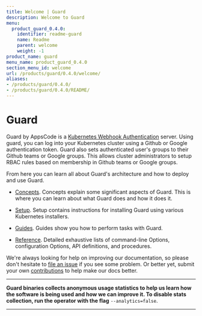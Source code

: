```yaml
---
title: Welcome | Guard
description: Welcome to Guard
menu:
  product_guard_0.4.0:
    identifier: readme-guard
    name: Readme
    parent: welcome
    weight: -1
product_name: guard
menu_name: product_guard_0.4.0
section_menu_id: welcome
url: /products/guard/0.4.0/welcome/
aliases:
- /products/guard/0.4.0/
- /products/guard/0.4.0/README/
---
```


# Guard

Guard by AppsCode is a [Kubernetes Webhook Authentication](https://kubernetes.io/docs/admin/authentication/#webhook-token-authentication) server. Using guard, you can log into your Kubernetes cluster using a Github or Google authentication token. Guard also sets authenticated user's groups to their Github teams or Google groups. This allows cluster administrators to setup RBAC rules based on membership in Github teams or Google groups.

From here you can learn all about Guard's architecture and how to deploy and use Guard.

- [Concepts](/products/guard/0.4.0/concepts/). Concepts explain some significant aspects of Guard. This is where you can learn about what Guard does and how it does it.

- [Setup](/products/guard/0.4.0/setup/). Setup contains instructions for installing Guard using various Kubernetes installers.

- [Guides](/products/guard/0.4.0/guides/). Guides show you how to perform tasks with Guard.

- [Reference](/products/guard/0.4.0/reference/). Detailed exhaustive lists of
command-line Options, configuration Options, API definitions, and procedures.

We're always looking for help on improving our documentation, so please don't hesitate to [file an issue](https://github.com/appscode/guard/issues/new) if you see some problem. Or better yet, submit your own [contributions](/products/guard/0.4.0/CONTRIBUTING) to help
make our docs better.

---

**Guard binaries collects anonymous usage statistics to help us learn how the software is being used and how we can improve it. To disable stats collection, run the operator with the flag** `--analytics=false`.

---
